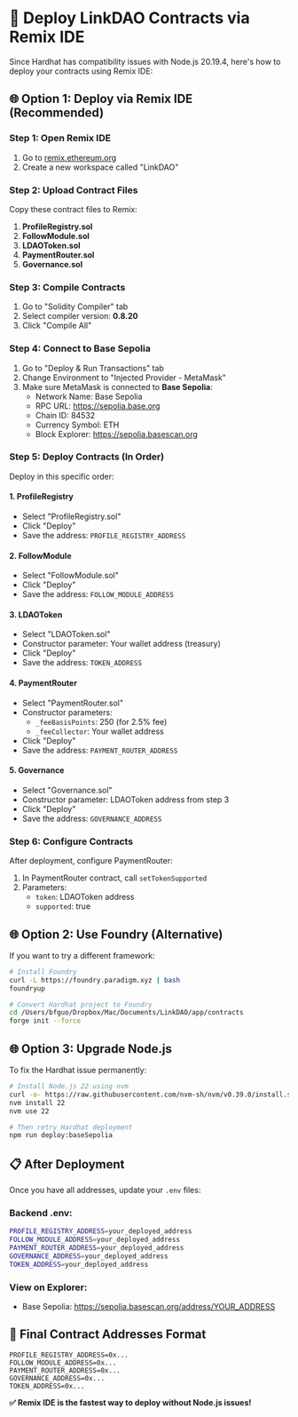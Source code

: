 # 🚀 Deploy LinkDAO Contracts via Remix IDE

Since Hardhat has compatibility issues with Node.js 20.19.4, here's how to deploy your contracts using Remix IDE:

## 🌐 **Option 1: Deploy via Remix IDE (Recommended)**

### Step 1: Open Remix IDE
1. Go to [remix.ethereum.org](https://remix.ethereum.org)
2. Create a new workspace called "LinkDAO"

### Step 2: Upload Contract Files
Copy these contract files to Remix:

1. **ProfileRegistry.sol**
2. **FollowModule.sol** 
3. **LDAOToken.sol**
4. **PaymentRouter.sol**
5. **Governance.sol**

### Step 3: Compile Contracts
1. Go to "Solidity Compiler" tab
2. Select compiler version: **0.8.20**
3. Click "Compile All"

### Step 4: Connect to Base Sepolia
1. Go to "Deploy & Run Transactions" tab
2. Change Environment to "Injected Provider - MetaMask"
3. Make sure MetaMask is connected to **Base Sepolia**:
   - Network Name: Base Sepolia
   - RPC URL: https://sepolia.base.org
   - Chain ID: 84532
   - Currency Symbol: ETH
   - Block Explorer: https://sepolia.basescan.org

### Step 5: Deploy Contracts (In Order)
Deploy in this specific order:

#### 1. ProfileRegistry
- Select "ProfileRegistry.sol"
- Click "Deploy"
- Save the address: `PROFILE_REGISTRY_ADDRESS`

#### 2. FollowModule  
- Select "FollowModule.sol"
- Click "Deploy"
- Save the address: `FOLLOW_MODULE_ADDRESS`

#### 3. LDAOToken
- Select "LDAOToken.sol" 
- Constructor parameter: Your wallet address (treasury)
- Click "Deploy"
- Save the address: `TOKEN_ADDRESS`

#### 4. PaymentRouter
- Select "PaymentRouter.sol"
- Constructor parameters:
  - `_feeBasisPoints`: 250 (for 2.5% fee)
  - `_feeCollector`: Your wallet address
- Click "Deploy" 
- Save the address: `PAYMENT_ROUTER_ADDRESS`

#### 5. Governance
- Select "Governance.sol"
- Constructor parameter: LDAOToken address from step 3
- Click "Deploy"
- Save the address: `GOVERNANCE_ADDRESS`

### Step 6: Configure Contracts
After deployment, configure PaymentRouter:
1. In PaymentRouter contract, call `setTokenSupported`
2. Parameters:
   - `token`: LDAOToken address
   - `supported`: true

## 🌐 **Option 2: Use Foundry (Alternative)**

If you want to try a different framework:

```bash
# Install Foundry
curl -L https://foundry.paradigm.xyz | bash
foundryup

# Convert Hardhat project to Foundry
cd /Users/bfguo/Dropbox/Mac/Documents/LinkDAO/app/contracts
forge init --force
```

## 🌐 **Option 3: Upgrade Node.js**

To fix the Hardhat issue permanently:

```bash
# Install Node.js 22 using nvm
curl -o- https://raw.githubusercontent.com/nvm-sh/nvm/v0.39.0/install.sh | bash
nvm install 22
nvm use 22

# Then retry Hardhat deployment
npm run deploy:baseSepolia
```

## 📋 **After Deployment**

Once you have all addresses, update your `.env` files:

### Backend .env:
```bash
PROFILE_REGISTRY_ADDRESS=your_deployed_address
FOLLOW_MODULE_ADDRESS=your_deployed_address  
PAYMENT_ROUTER_ADDRESS=your_deployed_address
GOVERNANCE_ADDRESS=your_deployed_address
TOKEN_ADDRESS=your_deployed_address
```

### View on Explorer:
- Base Sepolia: https://sepolia.basescan.org/address/YOUR_ADDRESS

## 🎯 **Final Contract Addresses Format**

```
PROFILE_REGISTRY_ADDRESS=0x...
FOLLOW_MODULE_ADDRESS=0x...
PAYMENT_ROUTER_ADDRESS=0x...
GOVERNANCE_ADDRESS=0x...
TOKEN_ADDRESS=0x...
```

**✅ Remix IDE is the fastest way to deploy without Node.js issues!**
